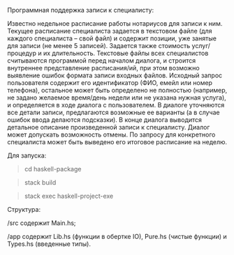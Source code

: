 Программная поддержка записи к специалисту:

Известно недельное расписание работы нотариусов для записи к ним.
Текущее расписание специалиста задается в текстовом файле (для каждого специалиста
– свой файл) и содержит позиции, уже занятые для записи (не менее 5 записей). Задается
также стоимость услуг/процедур и их длительность. Текстовые файлы всех специалистов
считываются программой перед началом диалога, и строится внутреннее представление
расписания/ий, при этом возможно выявление ошибок формата записи входных файлов.
Исходный запрос пользователя содержит его идентификатор (ФИО, емейл или номер
телефона), остальное может быть определено не полностью (например, не задано желаемое
время/день недели или не указана нужная услуга), и определяется в ходе диалога с
пользователем. В диалоге уточняются все детали записи, предлагаются возможные ее
варианты (а в случае ошибок ввода делаются подсказки). В конце диалога выводится
детальное описание произведенной записи к специалисту.
Диалог может допускать возможность отмены. По запросу для конкретного
специалиста может быть выведено его итоговое расписание на неделю.

Для запуска:
>cd haskell-package

>stack build

>stack exec haskell-project-exe

Структура:

/src содержит Main.hs;

/app содержит Lib.hs (функции в обертке IO), Pure.hs (чистые функции) и Types.hs (введенные типы).
